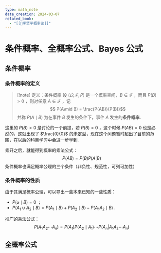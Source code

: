 ```yaml
---
type: math_note
date_creation: 2024-03-07
related_book:
  - "[[📕李贤平概率论]]"
---
```

# 条件概率、全概率公式、Bayes 公式
## 条件概率
### 条件概率的定义
>[!note] 定义：条件概率
>设 $(\varOmega,\mathscr{F},P)$ 是一个概率空间，$B\in \mathscr{F}$ ，而且 $P(B)>0$ ，则对任意 $A\in \mathscr{F}$ ，记
>$$ P(A\mid B) = \frac{P(AB)}{P(B)}$$
>并称 $P(A\mid B)$ 为在事件 $B$ 发生的条件下，事件 $A$ 发生的**条件概率**.

这里的 $P(B)>0$ 是讨论的一个前提，若 $P(B)=0$ ，这个时候 $P(AB)=0$ 也是必然的，这就出现了 $\frac{0}{0}$ 的未定型，现在这个问题暂时超出了目前的范围，在以后的科目学习中会进一步学到.

乘开之后，就能得到概率的乘法公式：
$$
P(AB) = P(B)P(A|B)
$$
条件概率也满足概率公理的三个条件（非负性、规范性，可列可加性）

### 条件概率的性质
由于其满足概率公理，可以导出一些本来已知的一些性质：

- $P(\varnothing \mid B)=0$ ；
- $P(A_1\cup A_2 \mid B) = P(A_1\mid B)+P(A_2\mid B)-P(A_1A_2\mid B)$ .


推广的乘法公式：
$$
P(A_1A_2\cdots A_n) = P(A_1)P(A_2\mid A_1) \cdots P(A_n| A_1A_2 \cdots A_n)
$$
## 全概率公式
